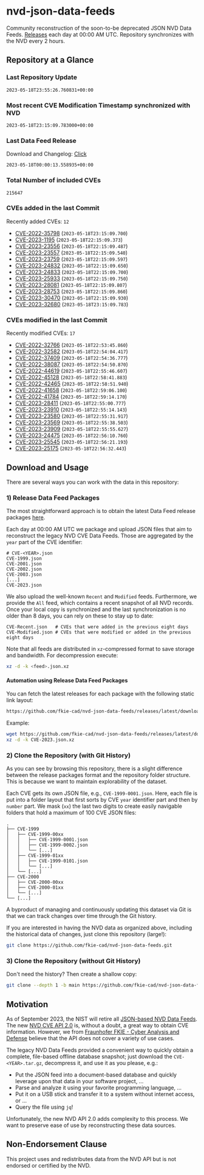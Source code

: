 # nvd-json-data-feeds

Community reconstruction of the soon-to-be deprecated JSON NVD Data Feeds. 
[Releases](https://github.com/fkie-cad/nvd-json-data-feeds/releases/latest) each day at 00:00 AM UTC.
Repository synchronizes with the NVD every 2 hours.

## Repository at a Glance

### Last Repository Update

```plain
2023-05-18T23:55:26.760831+00:00
```

### Most recent CVE Modification Timestamp synchronized with NVD

```plain
2023-05-18T23:15:09.783000+00:00
```

### Last Data Feed Release

Download and Changelog: [Click](https://github.com/fkie-cad/nvd-json-data-feeds/releases/latest)

```plain
2023-05-18T00:00:13.558935+00:00
```

### Total Number of included CVEs

```plain
215647
```

### CVEs added in the last Commit

Recently added CVEs: `12`

* [CVE-2022-35798](CVE-2022/CVE-2022-357xx/CVE-2022-35798.json) (`2023-05-18T23:15:09.700`)
* [CVE-2023-1195](CVE-2023/CVE-2023-11xx/CVE-2023-1195.json) (`2023-05-18T22:15:09.373`)
* [CVE-2023-23556](CVE-2023/CVE-2023-235xx/CVE-2023-23556.json) (`2023-05-18T22:15:09.487`)
* [CVE-2023-23557](CVE-2023/CVE-2023-235xx/CVE-2023-23557.json) (`2023-05-18T22:15:09.540`)
* [CVE-2023-23759](CVE-2023/CVE-2023-237xx/CVE-2023-23759.json) (`2023-05-18T22:15:09.597`)
* [CVE-2023-24832](CVE-2023/CVE-2023-248xx/CVE-2023-24832.json) (`2023-05-18T22:15:09.650`)
* [CVE-2023-24833](CVE-2023/CVE-2023-248xx/CVE-2023-24833.json) (`2023-05-18T22:15:09.700`)
* [CVE-2023-25933](CVE-2023/CVE-2023-259xx/CVE-2023-25933.json) (`2023-05-18T22:15:09.750`)
* [CVE-2023-28081](CVE-2023/CVE-2023-280xx/CVE-2023-28081.json) (`2023-05-18T22:15:09.807`)
* [CVE-2023-28753](CVE-2023/CVE-2023-287xx/CVE-2023-28753.json) (`2023-05-18T22:15:09.860`)
* [CVE-2023-30470](CVE-2023/CVE-2023-304xx/CVE-2023-30470.json) (`2023-05-18T22:15:09.930`)
* [CVE-2023-32680](CVE-2023/CVE-2023-326xx/CVE-2023-32680.json) (`2023-05-18T23:15:09.783`)


### CVEs modified in the last Commit

Recently modified CVEs: `17`

* [CVE-2022-32766](CVE-2022/CVE-2022-327xx/CVE-2022-32766.json) (`2023-05-18T22:53:45.860`)
* [CVE-2022-32582](CVE-2022/CVE-2022-325xx/CVE-2022-32582.json) (`2023-05-18T22:54:04.417`)
* [CVE-2022-37409](CVE-2022/CVE-2022-374xx/CVE-2022-37409.json) (`2023-05-18T22:54:36.777`)
* [CVE-2022-38087](CVE-2022/CVE-2022-380xx/CVE-2022-38087.json) (`2023-05-18T22:54:50.870`)
* [CVE-2022-44619](CVE-2022/CVE-2022-446xx/CVE-2022-44619.json) (`2023-05-18T22:55:46.607`)
* [CVE-2022-45128](CVE-2022/CVE-2022-451xx/CVE-2022-45128.json) (`2023-05-18T22:58:41.883`)
* [CVE-2022-42465](CVE-2022/CVE-2022-424xx/CVE-2022-42465.json) (`2023-05-18T22:58:51.940`)
* [CVE-2022-41658](CVE-2022/CVE-2022-416xx/CVE-2022-41658.json) (`2023-05-18T22:59:06.100`)
* [CVE-2022-41784](CVE-2022/CVE-2022-417xx/CVE-2022-41784.json) (`2023-05-18T22:59:14.170`)
* [CVE-2023-28411](CVE-2023/CVE-2023-284xx/CVE-2023-28411.json) (`2023-05-18T22:55:00.777`)
* [CVE-2023-23910](CVE-2023/CVE-2023-239xx/CVE-2023-23910.json) (`2023-05-18T22:55:14.143`)
* [CVE-2023-23580](CVE-2023/CVE-2023-235xx/CVE-2023-23580.json) (`2023-05-18T22:55:31.917`)
* [CVE-2023-23569](CVE-2023/CVE-2023-235xx/CVE-2023-23569.json) (`2023-05-18T22:55:38.503`)
* [CVE-2023-23909](CVE-2023/CVE-2023-239xx/CVE-2023-23909.json) (`2023-05-18T22:55:55.627`)
* [CVE-2023-24475](CVE-2023/CVE-2023-244xx/CVE-2023-24475.json) (`2023-05-18T22:56:10.760`)
* [CVE-2023-25545](CVE-2023/CVE-2023-255xx/CVE-2023-25545.json) (`2023-05-18T22:56:21.193`)
* [CVE-2023-25175](CVE-2023/CVE-2023-251xx/CVE-2023-25175.json) (`2023-05-18T22:56:32.443`)


## Download and Usage

There are several ways you can work with the data in this repository:

### 1) Release Data Feed Packages

The most straightforward approach is to obtain the latest Data Feed release packages [here](releases/latest).

Each day at 00:00 AM UTC we package and upload JSON files that aim to reconstruct the legacy NVD CVE Data Feeds.
Those are aggregated by the `year` part of the CVE identifier:

```
# CVE-<YEAR>.json
CVE-1999.json
CVE-2001.json
CVE-2002.json
CVE-2003.json
[...]
CVE-2023.json
```

We also upload the well-known `Recent` and `Modified` feeds.
Furthermore, we provide the `All` feed, which contains a recent snapshot of all NVD records.
Once your local copy is synchronized and the last synchronization is no older than 8 days, you can rely on these to stay up to date:

```plain
CVE-Recent.json   # CVEs that were added in the previous eight days
CVE-Modified.json # CVEs that were modified or added in the previous eight days
```

Note that all feeds are distributed in `xz`-compressed format to save storage and bandwidth.
For decompression execute:

```sh
xz -d -k <feed>.json.xz
```


#### Automation using Release Data Feed Packages

You can fetch the latest releases for each package with the following static link layout:

```sh
https://github.com/fkie-cad/nvd-json-data-feeds/releases/latest/download/CVE-<YEAR>.json.xz
```

Example:

```sh
wget https://github.com/fkie-cad/nvd-json-data-feeds/releases/latest/download/CVE-2023.json.xz
xz -d -k CVE-2023.json.xz
```

### 2) Clone the Repository (with Git History)

As you can see by browsing this repository, there is a slight difference between the release packages format and the repository folder structure.
This is because we want to maintain explorability of the dataset.

Each CVE gets its own JSON file, e.g., `CVE-1999-0001.json`.
Here, each file is put into a folder layout that first sorts by CVE `year` identifier part and then by `number` part.
We mask (`xx`) the last two digits to create easily navigable folders that hold a maximum of 100 CVE JSON files:

```plain
.
├── CVE-1999
│   ├── CVE-1999-00xx
│   │   ├── CVE-1999-0001.json
│   │   ├── CVE-1999-0002.json
│   │   └── [...]
│   ├── CVE-1999-01xx
│   │   ├── CVE-1999-0101.json
│   │   └── [...]
│   └── [...]
├── CVE-2000
│   ├── CVE-2000-00xx
│   ├── CVE-2000-01xx
│   └── [...]
└── [...]
```

A byproduct of managing and continuously updating this dataset via Git is that we can track changes over time through the Git history.

If you are interested in having the NVD data as organized above, including the historical data of changes, just clone this repository (large!):

```sh
git clone https://github.com/fkie-cad/nvd-json-data-feeds.git
```

### 3) Clone the Repository (without Git History)

Don't need the history? Then create a shallow copy:

```sh
git clone --depth 1 -b main https://github.com/fkie-cad/nvd-json-data-feeds.git
```

## Motivation

As of September 2023, the NIST will retire all [JSON-based NVD Data Feeds](https://nvd.nist.gov/vuln/data-feeds#divRetirementBanner-1).
The new [NVD CVE API 2.0](https://nvd.nist.gov/developers/vulnerabilities) is, without a doubt, a great way to obtain CVE information.
However, we from [Fraunhofer FKIE - Cyber Analysis and Defense](https://www.fkie.fraunhofer.de/en/departments/cad.html) believe that the API does not cover a variety of use cases.

The legacy NVD Data Feeds provided a convenient way to quickly obtain a complete, file-based offline database snapshot; just download the `CVE-<YEAR>.tar.gz`, decompress it, and use it as you please, e.g.:

* Put the JSON feed into a document-based database and quickly leverage upon that data in your software project, ...
* Parse and analyze it using your favorite programming language, ...
* Put it on a USB stick and transfer it to a system without internet access, or ...
* Query the file using `jq`!

Unfortunately, the new NVD API 2.0 adds complexity to this process.
We want to preserve ease of use by reconstructing these data sources.

## Non-Endorsement Clause

This project uses and redistributes data from the NVD API but is not endorsed or certified by the NVD.